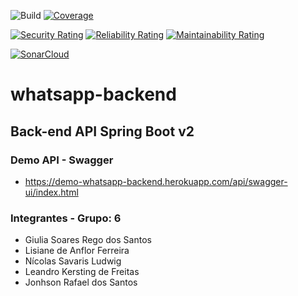 ![Build](https://github.com/equipe6/whatsapp-backend/workflows/Build/badge.svg?branch=main)
[![Coverage](https://codecov.io/gh/equipe6/whatsapp-backend/branch/main/graph/badge.svg)](https://codecov.io/gh/equipe6/whatsapp-backend)

[![Security Rating](https://sonarcloud.io/api/project_badges/measure?project=equipe6_whatsapp-backend&metric=security_rating)](https://sonarcloud.io/dashboard?id=equipe6_whatsapp-backend)
[![Reliability Rating](https://sonarcloud.io/api/project_badges/measure?project=equipe6_whatsapp-backend&metric=reliability_rating)](https://sonarcloud.io/dashboard?id=equipe6_whatsapp-backend)
[![Maintainability Rating](https://sonarcloud.io/api/project_badges/measure?project=equipe6_whatsapp-backend&metric=sqale_rating)](https://sonarcloud.io/dashboard?id=equipe6_whatsapp-backend)

[![SonarCloud](https://sonarcloud.io/images/project_badges/sonarcloud-white.svg)](https://sonarcloud.io/dashboard?id=equipe6_whatsapp-backend)

# whatsapp-backend

## Back-end API Spring Boot v2


### Demo API - Swagger
- https://demo-whatsapp-backend.herokuapp.com/api/swagger-ui/index.html

### Integrantes - Grupo: 6
- Giulia Soares Rego dos Santos
- Lisiane de Anflor Ferreira
- Nícolas Savaris Ludwig
- Leandro Kersting de Freitas
- Jonhson Rafael dos Santos
